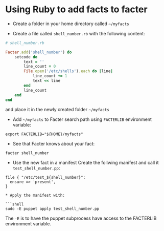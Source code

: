 Using Ruby to add facts to facter
=================================

* Create a folder in your home directory called `~/myfacts`

* Create a file called `shell_number.rb` with the following content:

```ruby
# shell_number.rb

Facter.add('shell_number') do
	setcode do
		text = ''
		line_count = 0
		File.open('/etc/shells').each do |line|  
			line_count += 1 
			text << line 
		end
		line_count
	end
end
```

and place it in the newly created folder `~/myfacts`

* Add `~/myfacts` to Facter search path using `FACTERLIB` environment variable:

```shell
export FACTERLIB="${HOME}/myfacts"
```

* See that Facter knows about your fact:

```shell
facter shell_number
```

* Use the new fact in a manifest
Create the follwing manifest and call it `test_shell_number.pp`:

```puppet
file { "/etc/test_${shell_number}":
  ensure => 'present',
}

* Apply the manifest with:

```shell
sudo -E puppet apply test_shell_number.pp
```

The `-E` is to have the puppet subprocess have access to the FACTERLIB environment variable.
